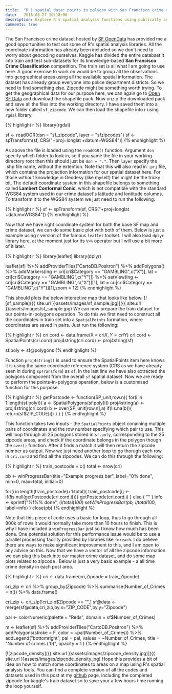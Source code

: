 ```yaml
---
title:  "R | spatial data: points in polygon with San Francisco crime data"
date:   2015-08-27 10:18:00
description: Explore R's spatial analysis functions using publically available SF crime dataset.
comments: true
---
```


The San Francisco crime dataset hosted by [SF OpenData](https://data.sfgov.org/) has provided me a good opportunities to test out some of R's spatial analysis libraries. All the coordinate information has already been included so we don't need to worry about geocoding ourselves. Kaggle has divided the entire databset it into train and test sub-datasets for its knowledge-based **San Francisco Crime Classification** competition. The train set is all what I am going to use here. A good exercise to work on would be to group all the observations into geographical areas using all the available spatial information. The dataset has already group everyone into police department districts. So we need to find something else. Zipcode might be something worth trying. To get the geographical data for our purpose here, we can again go to [Open SF Data](https://data.sfgov.org/Geographic-Locations-and-Boundaries/San-Francisco-ZIP-Codes-Zipped-Shapefile-Format-/9q84-kc2y) and download the shapefile pack. Now unzip the downloaded pack and save all the files into the working directory. I have saved them into a new folder called `sf_zipcode`. We can then load the shapefile into r using `rgdal` library.

{% highlight r %}
library(rgdal)

sf <- readOGR(dsn = "sf_zipcode", layer = "sfzipcodes")
sf <- spTransform(sf, CRS("+proj=longlat +datum=WGS84"))
{% endhighlight %}

As above the file is loaded using the `readOGR()` function. Argument `dsn` specify which folder to look in, so if you same the file in your working directory root then this should just be `dsn = "."`. Then `layer` specify the .shp file name, without the extention. Note that this will also read in `.prj` file, which contains the projection information for our spatial dataset here. For those without knowledge in Geodesy (like myself) this might be the tricky bit. The default coordinate system in this shapefile belongs to something called **Lambert Conformal Conic**, which is not compatible with the standard WGS84 system used in our crime dataset's latitude and lontitude columns. To transform it to the WGS84 system we just need to run the following:

{% highlight r %}
sf <- spTransform(sf, CRS("+proj=longlat +datum=WGS84"))
{% endhighlight %}

Now that we have right coordinate system for both the base SF map and crime dataset, we can do some basic plot with both of them. Below is just a example using r version of the famous `leaflet` toolset. I will also load `dplyr` library here, at the moment just for its `%>%` operator but I will use a bit more of it later.

{% highlight r %}
library(leaflet)
library(dplyr)

leaflet(sf) %>%
  addProviderTiles("CartoDB.Positron") %>%
  addPolygons() %>%
  addMarkers(lng <- cri[cri$Category == "GAMBLING",c("X")], lat = cri[cri$Category == "GAMBLING",c("Y")]) %>%
  setView(lng <- cri[cri$Category == "GAMBLING",c("X")][1], lat = cri[cri$Category == "GAMBLING",c("Y")][1],zoom = 12)
{% endhighlight %}

This should plots the below interactive map that looks like below:
[![sf_sample]({{ site.url }}assets/images/sf_sample.jpg)]({{ site.url }}assets/images/sf_sample.jpg) 
We can now prepare the train dataset for our points-in-polygons operation. To do this we first need to construct all the coordinates in train set into a `SpatialPoints` formation, where coordinates are saved in pairs. Just run the following:

{% highlight r %}
cri.cord <- data.frame(X = cri$X, Y = cri$Y)
cri.cord <- SpatialPoints(cri.cord)
proj4string(cri.cord) <- proj4string(sf)

sf.poly <- sf@polygons
{% endhighlight %}

Function `proj4string()` is used to ensure the SpatialPoints item here knows it is using the same coordinate reference system (CRS as we have already seen in during `spTransform`) as `sf`. In the last line we have also extracted the polygons component from the overall `sf` spatial dataset. Now we are ready to perform the points-in-polygons operation, below is a customised function for this purpose.

{% highlight r %}
getPostcode <- function(SP_unit,row.n){
  for(i in 1:length(sf.poly)){
    a <- SpatialPolygons(sf.poly[i])
    proj4string(a) <- proj4string(cri.cord)
    b <- over(SP_unit[row.n],a)
    if(!is.na(b)){
      return(sf$ZIP_CODE[i])
    }
  }
}
{% endhighlight %}

This function takes two inputs - the `SpatialPoints` object conaining multiple pairs of coordinates and the row number specifying which pair to use. This will loop through all 25 polygons stored in `sf.poly`, corresponding to the 25 zipcode areas, and check if the coordinate belongs in the polygon though the `over()` function. After it finds a match it will then return the zipcode number as output. Now we just need another loop to go thorugh each row in `cri.cord` and find all the zipcodes. We can do this through the following:

{% highlight r %}
train_postcode = c()
total <- nrow(cri)

pb <- winProgressBar(title="Example progress bar", label="0% done", min=0, max=total, initial=0)

for(i in length(train_postcode)+1:total){
  train_postcode[i] <- if(!is.null(getPostcode(cri.cord,i))){
    getPostcode(cri.cord,i)
  } else {
    ""
  }
  info <- sprintf("%f%% done", (i/total)*100)
  setWinProgressBar(pb, i/total*100, label=info)
}
close(pb)
{% endhighlight %}

Note that this piece of code uses a basic for loop, thus to go through all 800k of rows it would normally take more than 10 hours to finish. This is why I have included a `winProgressBar` just so I know how much has been done. One potential solution for this performance issue would be to use a parallel processing facility provided by libraries like `foreach`. I do believe there are ways to make significant improvement to this, and I am open to any advise on this. Now that we have a vector of all the zipcode information we can plug this back into our master crime dataset, and do some map plots related to zipcode . Below is just a very basic example - a all time crime density in each post area.

{% highlight r %}
cri <- data.frame(cri,Zipcode = train_Zipcode)

cri_zip <- cri %>%
  group_by(Zipcode) %>%
  summarise(Number_of_Crimes = n()) %>%
  data.frame()

cri_zip <- cri_zip[!cri_zip$Zipcode == "",]
sf@data <- merge(sf@data,cri_zip,by.x="ZIP_CODE",by.y="Zipcode")

pal <- colorNumeric(palette = "Reds", domain = sf$Number_of_Crimes)

m <- leaflet(sf) %>%
  addProviderTiles("CartoDB.Positron") %>%
  addPolygons(stroke = F, color = ~pal(Number_of_Crimes)) %>%
  addLegend("bottomright", pal = pal, values = ~Number_of_Crimes,
            title = "Number of crimes ('0)",
            opacity = 1
  )
{% endhighlight %}

[![zipcode_density]({{ site.url }}assets/images/zipcode_density.jpg)]({{ site.url }}assets/images/zipcode_density.jpg) Hope this provides a bit of idea on how to match some coordinates to areas on a map using R's spatial analysis tools. You can find a complete version of all the codes and datasets used in this post at my [github](https://github.com/chad9911/SF-crime-exploration) page, including the completed zipcode for kaggle's train dataset so to save your a few hours time running the loop yourself.